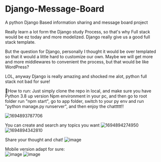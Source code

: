# Django-Message-Board
A python Django Based information sharing and message board project

Really learn a lot form the Django study Process, so that's why Full stack would be ez today and more modelized. Django really give us a good full stack template.

But the question for Django, personally I thought it would be over templated so that it would a little hard to customize our own. Maybe we will get more and more middlewares to convenient the process, but that would be like WordPress? 

LOL, anyway Django is really amazing and shocked me alot, python full stack not bad for sure!


🏃How to run:
Just simply clone the repo in local, and make sure you have Python 3.8 up version Npm environment in your pc, and then go to root folder run "npm start", go to app folder, switch to your py env and run "python manage.py runserver", and then enjoy the chattttt!!

![1694893787706](https://github.com/XingyuHuang23/Django-Message-Board/assets/91016605/82440033-acc5-43ec-8892-9d07ac96c01b)

You can create and search any topics you want
![1694894274950](https://github.com/XingyuHuang23/Django-Message-Board/assets/91016605/606fb819-082a-4ff4-b617-d82f7194bacc)
![1694894342810](https://github.com/XingyuHuang23/Django-Message-Board/assets/91016605/cde734c1-c24c-4692-907d-f418a9c7d154)

Share your thought and chat!
![image](https://github.com/XingyuHuang23/Django-Message-Board/assets/91016605/83f6ad9e-59f3-4952-ada9-0d4a847b7688)

Mobile version adapt for sure:  
![image](https://github.com/XingyuHuang23/Django-Message-Board/assets/91016605/c1bd1dbc-aa91-4aaa-9f85-c8d6f9532378)
![image](https://github.com/XingyuHuang23/Django-Message-Board/assets/91016605/a698eea9-a0eb-493b-818a-00e5c2e8a737)

